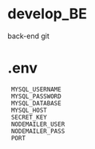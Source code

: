 # develop_BE
back-end git

# .env 
```
 MYSQL_USERNAME
 MYSQL_PASSWORD
 MYSQL_DATABASE
 MYSQL_HOST
 SECRET_KEY
 NODEMAILER_USER
 NODEMAILER_PASS
 PORT
 ```
